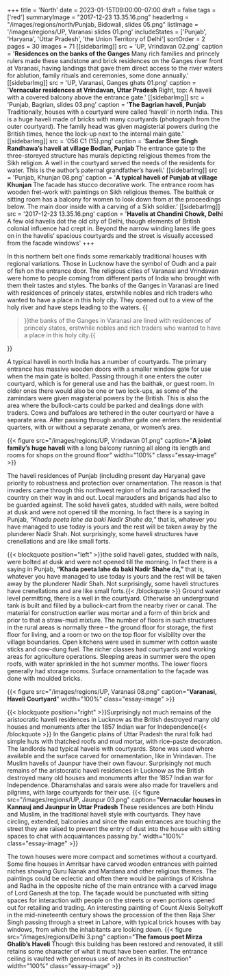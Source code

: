+++
title = 'North'
date = 2023-01-15T09:00:00-07:00
draft = false
tags = ['red']
summaryImage = "2017-12-23 13.35.16.png"
headerImg = "/images/regions/north/Punjab, Bidowali, slides  05.png"
listImage = '/images/regions/UP, Varanasi slides 01.png'
includeStates = ['Punjab', 'Haryana', 'Uttar Pradesh', 'the Union Territory of Delhi']
sortOrder = 2
pages = 30
images = 71
[[sidebarImg]]
src = 'UP, Vrindavan 02.png'
caption = '**Residences on the banks of the Ganges** Many rich families and princely rulers made these sandstone and brick residences on the Ganges river front at Varanasi, having landings that gave them direct access to the river waters for ablution, family rituals and ceremonies, some done annually.'
[[sidebarImg]]
src = 'UP, Varanasi, Ganges ghats 01.png'
caption = '**Vernacular residences at Vrindavan, Uttar Pradesh** Right, top: A haveli with a covered balcony above the entrance gate.'
[[sidebarImg]]
src = 'Punjab, Bagrian, slides  03.png'
caption = '**The Bagrian haveli, Punjab** Traditionally, houses with a courtyard were called ‘haveli’ in north India. This is a huge haveli made of bricks with many courtyards (photograph from the outer courtyard). The family head was given magisterial powers during the British times, hence the lock-up next to the internal main gate.'
[[sidebarImg]]
src = '056 C1 (15).png'
caption = '**Sardar Sher Singh Randhawa’s haveli at village Bodlan, Punjab** The entrance gate to the three-storeyed structure has murals depicting religious themes from the Sikh religion. A well in the courtyard served the needs of the residents for water. This is the author’s paternal grandfather’s haveli.'
[[sidebarImg]]
src = 'Punjab, Khunjan 08.png'
caption = '**A typical haveli of Punjab at village Khunjan** The facade has stucco decorative work. The entrance room has wooden fret-work with paintings on Sikh religious themes. The baithak or sitting room has a balcony for women to look down from at the proceedings below. The main door inside with a carving of a Sikh soldier.'
[[sidebarImg]]
src = '2017-12-23 13.35.16.png'
caption = '**Havelis at Chandini Chowk, Delhi** A few old havelis dot the old city of Delhi, though elements of British colonial influence had crept in. Beyond the narrow winding lanes life goes on in the havelis’ spacious courtyards and the street is visually accessed from the facade windows'
+++

In this northern belt one finds some remarkably traditional houses with regional variations. Those in Lucknow have the symbol of Oudh and a pair of fish on the entrance door. The religious cities of Varanasi and Vrindavan were home to people coming from different parts of India who brought with them their tastes and styles. The banks of the Ganges in Varanasi are lined with residences of princely states, erstwhile nobles and rich traders who wanted to have a place in this holy city. They opened out to a view of the holy river and have steps leading to the waters. {{<blockquote position="right">}}the banks of the Ganges in Varanasi are lined with residences of princely states, erstwhile nobles and rich traders who wanted to have a place in this holy city.{{</blockquote>}} 

A typical haveli in north India has a number of courtyards. The primary entrance has massive wooden doors with a smaller window gate for use when the main gate is bolted. Passing through it one enters the outer courtyard, which is for general use and has the baithak, or guest room. In older ones there would also be one or two lock-ups, as some of the zamindars were given magisterial powers by the British. This is also the area where the bullock-carts could be parked and dealings done with traders. Cows and buffaloes are tethered in the outer courtyard or have a separate area. After passing through another gate one enters the residential quarters, with or without a separate zenana, or women’s area.

{{< figure src="/images/regions/UP, Vrindavan 01.png" caption="**A joint family’s huge haveli** with a long balcony running all along its length and rooms for shops on the ground floor" width="100%" class="essay-image" >}}

The haveli residences of Punjab (including present day Haryana) gave priority to robustness and protection over ornamentation. The reason is that invaders came through this northwest region of India and ransacked the country on their way in and out. Local marauders and brigands had also to be guarded against. The solid haveli gates, studded with nails, were bolted at dusk and were not opened till the morning. In fact there is a saying in Punjab, _“Khada peeta lahe da baki Nadir Shahe da,”_ that is, whatever you have managed to use today is yours and the rest will be taken away by the plunderer Nadir Shah. Not surprisingly, some haveli structures have crenellations and are like small forts.

{{< blockquote position="left" >}}the solid haveli gates, studded with nails, were bolted at dusk and were not opened till the morning. In fact there is a saying in Punjab, <strong>“Khada peeta lahe da baki Nadir Shahe da,”</strong> that is, whatever you have managed to use today is yours and the rest will be taken away by the plunderer Nadir Shah. Not surprisingly, some haveli structures have crenellations and are like small forts.{{< /blockquote >}} Ground water level permitting, there is a well in the courtyard. Otherwise an underground tank is built and filled by a bullock-cart from the nearby river or canal. The material for construction earlier was mortar and a form of thin brick and prior to that a straw-mud mixture. The number of floors in such structures in the rural areas is normally three – the ground floor for storage, the first floor for living, and a room or two on the top floor for visibility over the village boundaries. Open kitchens were used in summer with cotton waste sticks and cow-dung fuel. The richer classes had courtyards and working areas for agriculture operations. Sleeping areas in summer were the open roofs, with water sprinkled in the hot summer months. The lower floors generally had storage rooms. Surface ornamentation to the façade was done with moulded bricks.

{{< figure src="/images/regions/UP, Varanasi 08.png" caption="**Varanasi, Haveli Courtyard**" width="100%" class="essay-image" >}}

{{< blockquote position="right" >}}Surprisingly not much remains of the aristocratic haveli residences in Lucknow as the British destroyed many old houses and monuments after the 1857 Indian war for Independence{{< /blockquote >}} In the Gangetic plains of Uttar Pradesh the rural folk had simple huts with thatched roofs and mud mortar, with rice-paste decoration. The landlords had typical havelis with courtyards. Stone was used where available and the surface carved for ornamentation, like in Vrindavan. The Muslim havelis of Jaunpur have their own flavour. Surprisingly not much remains of the aristocratic haveli residences in Lucknow as the British destroyed many old houses and monuments after the 1857 Indian war for Independence. Dharamshalas and sarais were also made for travellers and pilgrims, with large courtyards for their use. {{< figure src="/images/regions/UP, Jaunpur 03.png" caption="**Vernacular houses in Kannauj and Jaunpur in Uttar Pradesh** These residences are both Hindu and Muslim, in the traditional haveli style with courtyards. They have circling, extended, balconies and since the main entrances are touching the street they are raised to prevent the entry of dust into the house with sitting spaces to chat with acquaintances passing by." width="100%" class="essay-image" >}}

The town houses were more compact and sometimes without a courtyard. Some fine houses in Amritsar have carved wooden entrances with painted niches showing Guru Nanak and Mardana and other religious themes. The paintings could be eclectic and often there would be paintings of Krishna and Radha in the opposite niche of the main entrance with a carved image of Lord Ganesh at the top. The façade would be punctuated with sitting spaces for interaction with people on the streets or even portions opened out for retailing and trading. An interesting painting of Count Alexis Soltykoff in the mid-nineteenth century shows the procession of the then Raja Sher Singh passing through a street in Lahore, with typical brick houses with bay windows, from which the inhabitants are looking down.
{{< figure src="/images/regions/Delhi 3.png" caption="**The famous poet Mirza Ghalib’s Haveli** Though this building has been restored and renovated, it still retains some character of what it must have been earlier. The entrance ceiling is vaulted with generous use of arches in its construction" width="100%" class="essay-image" >}}